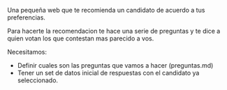 Una pequeña web que te recomienda un candidato de acuerdo a tus preferencias. 

Para hacerte la recomendacion te hace una serie de preguntas y te dice a quien votan los que contestan mas parecido a vos.

Necesitamos:

* Definir cuales son las preguntas que vamos a hacer (preguntas.md)
* Tener un set de datos inicial de respuestas con el candidato ya seleccionado.
